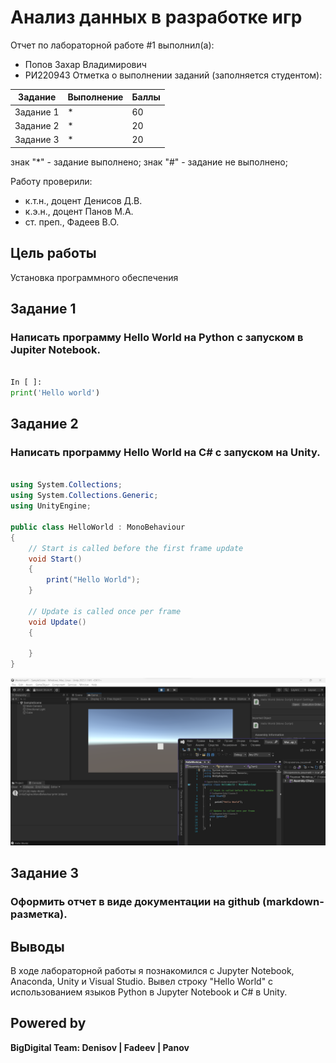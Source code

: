 # Анализ данных в разработке игр
Отчет по лабораторной работе #1 выполнил(а):
- Попов Захар Владимирович
- РИ220943
Отметка о выполнении заданий (заполняется студентом):

| Задание | Выполнение | Баллы |
| ------ | ------ | ------ |
| Задание 1 | * | 60 |
| Задание 2 | * | 20 |
| Задание 3 | * | 20 |

знак "*" - задание выполнено; знак "#" - задание не выполнено;

Работу проверили:
- к.т.н., доцент Денисов Д.В.
- к.э.н., доцент Панов М.А.
- ст. преп., Фадеев В.О.

## Цель работы
Установка программного обеспечения
## Задание 1
### Написать программу Hello World на Python с запуском в Jupiter Notebook.

```py

In [ ]:
print('Hello world')

```

## Задание 2
### Написать программу Hello World на C# с запуском на Unity.

```C#

using System.Collections;
using System.Collections.Generic;
using UnityEngine;

public class HelloWorld : MonoBehaviour
{
    // Start is called before the first frame update
    void Start()
    {
        print("Hello World");
    }

    // Update is called once per frame
    void Update()
    {
        
    }
}

```
![Screnshot](https://github.com/ZVPopovUrfu/DA-in-gamedev/blob/main/lab1/HelloWorldUnity.png)

## Задание 3
### Оформить отчет в виде документации на github (markdown-разметка).

## Выводы

В ходе лабораторной работы я познакомился с Jupyter Notebook, Anaconda, Unity и Visual Studio. Вывел строку "Hello World" с использованием языков Python в Jupyter Notebook и C# в Unity.

## Powered by

**BigDigital Team: Denisov | Fadeev | Panov**
